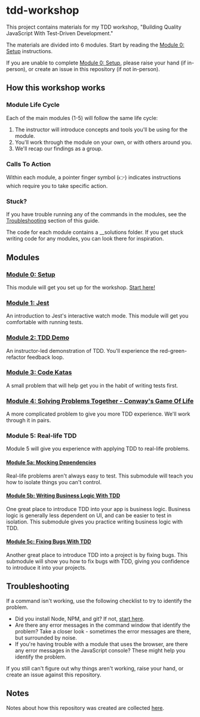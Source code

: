 # tdd-workshop
This project contains materials for my TDD workshop, "Building Quality JavaScript With Test-Driven Development."

The materials are divided into 6 modules. Start by reading the [Module 0: Setup](./module-0/README.md) instructions. 

If you are unable to complete [Module 0: Setup](./module-0/README.md), please raise your hand (if in-person), or create an issue in this repository (if not in-person). 

## How this workshop works

### Module Life Cycle

Each of the main modules (1-5) will follow the same life cycle:

1. The instructor will introduce concepts and tools you'll be using for the module. 
2. You'll work through the module on your own, or with others around you. 
3. We'll recap our findings as a group. 

### Calls To Action

Within each module, a pointer finger symbol (👉) indicates instructions which require you to take specific action.

### Stuck?

If you have trouble running any of the commands in the modules, see the [Troubleshooting](#troubleshooting) section of this guide.

The code for each module contains a __solutions folder. If you get stuck writing code for any modules, you can look there for inspiration.

## Modules

### [Module 0: Setup](./module-0/README.md)

This module will get you set up for the workshop. [Start here!](./module-0/README.md)

### [Module 1: Jest](./module-1/README.md)

An introduction to Jest's interactive watch mode. This module will get you comfortable with running tests.

### [Module 2: TDD Demo](./module-2/README.md)

An instructor-led demonstration of TDD. You'll experience the red-green-refactor feedback loop.

### [Module 3: Code Katas](./module-3/README.md)

A small problem that will help get you in the habit of writing tests first.

### [Module 4: Solving Problems Together - Conway's Game Of Life](./module-4/README.md)

A more complicated problem to give you more TDD experience. We'll work through it in pairs.

### Module 5: Real-life TDD

Module 5 will give you experience with applying TDD to real-life problems.

#### [Module 5a: Mocking Dependencies](./module-5ab/README.md#module-5a-mocking-dependencies)

Real-life problems aren't always easy to test. This submodule will teach you how to isolate things you can't control.

#### [Module 5b: Writing Business Logic With TDD](./module-5ab/README.md#module-5b-business-logic)

One great place to introduce TDD into your app is business logic. Business logic is generally less dependent on UI, and can be easier to test in isolation. This submodule gives you practice writing business logic with TDD.

#### [Module 5c: Fixing Bugs With TDD](./module-5c/README.md#module-5c-fixing-bugs)

Another great place to introduce TDD into a project is by fixing bugs. This submodule will show you how to fix bugs with TDD, giving you confidence to introduce it into your projects.

## Troubleshooting

If a command isn't working, use the following checklist to try to identify the problem.

* Did you install Node, NPM, and git? If not, [start here](/module-0/README.md).
* Are there any error messages in the command window that identify the problem? Take a closer look - sometimes the error messages are there, but surrounded by noise.
* If you're having trouble with a module that uses the browser, are there any error messages in the JavaScript console? These might help you identify the problem.

If you still can't figure out why things aren't working, raise your hand, or create an issue against this repository.

## Notes

Notes about how this repository was created are collected [here](./META.md).
